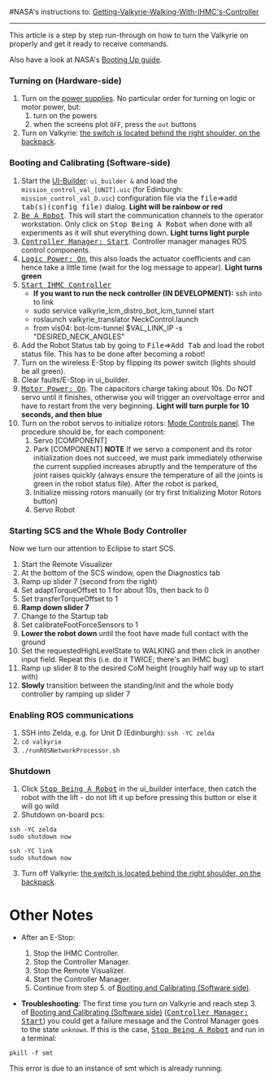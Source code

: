 #NASA's instructions to: [Getting-Valkyrie-Walking-With-IHMC's-Controller](https://github.com/NASA-JSC-Robotics/valkyrie/wiki/Getting-Valkyrie-Walking-With-IHMC's-Controller)


***

This article is a step by step run-through on how to turn the Valkyrie on properly and get it ready to receive commands.

Also have a look at NASA's [Booting Up guide](https://github.com/NASA-JSC-Robotics/valkyrie/wiki/Booting%20Up%20Valkyrie).




### Turning on (Hardware-side)
1. Turn on the [power supplies](https://github.com/NASA-JSC-Robotics/valkyrie/wiki/images/JuiceBoxButtons.png). No particular order for turning on logic or motor power, but:
    1. turn on the powers
    2. when the screens plot `OFF`, press the `out` buttons
1. Turn on Valkyrie: [the switch is located behind the right shoulder, on the backpack](https://github.com/NASA-JSC-Robotics/valkyrie/wiki/images/RobotPowerButton.png).

### Booting and Calibrating (Software-side)
1. Start the [UI-Builder](https://github.com/NASA-JSC-Robotics/valkyrie/wiki/images/ui_builder.png): ```ui_builder &``` and load the ``mission_control_val_[UNIT].uic`` (for Edinburgh: ``mission_control_val_D.uic``) configuration file via the <kbd>file</kbd>=><kbd>add tab(s)(config file)</kbd> dialog. **Light will be rainbow or red**
1. <kbd>[Be A Robot](https://github.com/NASA-JSC-Robotics/valkyrie/wiki/images/ClickBeARobot.png)</kbd>. This will start the communication channels to the operator workstation. Only click on <kbd>Stop Being A Robot</kbd> when done with all experiments as it will shut everything down. **Light turns light purple**
1. <kbd>[Controller Manager: Start](https://github.com/NASA-JSC-Robotics/valkyrie/wiki/images/ClickControllerManagerStart.png)</kbd>. Controller manager manages ROS control components.
1. <kbd>[Logic Power: On](https://github.com/NASA-JSC-Robotics/valkyrie/wiki/images/MissionControl.png)</kbd>, this also loads the actuator coefficients and can hence take a little time (wait for the log message to appear). **Light turns green**
1. <kbd>[Start IHMC Controller](https://github.com/NASA-JSC-Robotics/valkyrie/wiki/images/MissionControl.png)</kbd>
   * **If you want to run the neck controller (IN DEVELOPMENT):** ssh into to link
   * sudo service valkyrie_lcm_distro_bot_lcm_tunnel start
   * roslaunch valkyrie_translator NeckControl.launch
   * from vis04: bot-lcm-tunnel $VAL_LINK_IP -s "DESIRED_NECK_ANGLES"
1. Add the Robot Status tab by going to <kbd>File</kbd>=><kbd>Add Tab</kbd> and load the robot status file. This has to be done after becoming a robot!
1. Turn on the wireless E-Stop by flipping its power switch (lights should be all green).
1. Clear faults/E-Stop in ui_builder.
1. <kbd>[Motor Power: On](https://github.com/NASA-JSC-Robotics/valkyrie/wiki/images/MissionControl.png)</kbd>.  The capacitors charge taking about 10s. Do NOT servo until it finishes, otherwise you will trigger an overvoltage error and have to restart from the very beginning. **Light will turn purple for 10 seconds, and then blue**
1. Turn on the robot servos to initialize rotors: [Mode Controls panel](https://github.com/NASA-JSC-Robotics/valkyrie/wiki/images/MissionControl.png). The procedure should be, for each component: 
    1. Servo [COMPONENT]
    2. Park [COMPONENT]
**NOTE** If we servo a component and its rotor initialization does not succeed, we must park immediately otherwise the current supplied increases abruptly and the temperature of the joint raises quickly (always ensure the temperature of all the joints is green in the robot status file). After the robot is parked, 
    3. Initialize missing rotors manually (or try first Initializing Motor Rotors button)
    4. Servo Robot   

### Starting SCS and the Whole Body Controller
Now we turn our attention to Eclipse to start SCS.

1. Start the Remote Visualizer
1. At the bottom of the SCS window, open the Diagnostics tab
1. Ramp up slider 7 (second from the right)
1. Set adaptTorqueOffset to 1 for about 10s, then back to 0
1. Set transferTorqueOffset to 1
1. **Ramp down slider 7**
1. Change to the Startup tab
1. Set calibrateFootForceSensors to 1
1. **Lower the robot down** until the foot have made full contact with the ground
1. Set the requestedHighLevelState to WALKING and then click in another input field. Repeat this (i.e. do it TWICE; there's an IHMC bug)
1. Ramp up slider 8 to the desired CoM height (roughly half way up to start with)
1. **Slowly** transition between the standing/init and the whole body controller by ramping up slider 7

### Enabling ROS communications
1. SSH into Zelda, e.g. for Unit D (Edinburgh): ```ssh -YC zelda```
1. ```cd valkyrie```
1. ```./runROSNetworkProcessor.sh```

### Shutdown
1. Click <kbd>[Stop Being A Robot](https://github.com/NASA-JSC-Robotics/valkyrie/wiki/images/MissionControl.png)</kbd> in the ui_builder interface, then catch the robot with the lift - do not lift it up before pressing this button or else it will go wild
2. Shutdown on-board pcs:
```
ssh -YC zelda
sudo shutdown now
```
```
ssh -YC link
sudo shutdown now
```
3. Turn off Valkyrie: [the switch is located behind the right shoulder, on the backpack](https://github.com/NASA-JSC-Robotics/valkyrie/wiki/images/RobotPowerButton.png).

# Other Notes
 * After an E-Stop:
    1. Stop the IHMC Controller.
    1. Stop the Controller Manager.
    1. Stop the Remote Visualizer.
    1. Start the Controller Manager.
    1. Continue from step 5. of [Booting and Calibrating (Software side)](https://github.com/ipab-slmc/wiki/wiki/Valkyrie-Operation/_edit#booting-and-calibrating-software-side).

 * **Troubleshooting**: The first time you turn on Valkyrie and reach step 3. of [Booting and Calibrating (Software side)](https://github.com/ipab-slmc/wiki/wiki/Valkyrie-Operation/_edit#booting-and-calibrating-software-side) (<kbd>[Controller Manager: Start](https://github.com/NASA-JSC-Robotics/valkyrie/wiki/images/ClickControllerManagerStart.png)</kbd>) you could get a failure message and the Control Manager goes to the state `unknown`. If this is the case, <kbd>[Stop Being A Robot](https://github.com/NASA-JSC-Robotics/valkyrie/wiki/images/MissionControl.png)</kbd> and run in a terminal:
```
pkill -f smt
```
This error is due to an instance of smt which is already running.